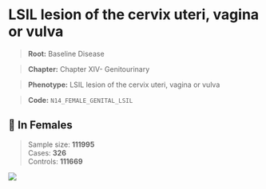 # LSIL lesion of the cervix uteri, vagina or vulva

> **Root:** Baseline Disease  

> **Chapter:** Chapter XIV- Genitourinary  

> **Phenotype:** LSIL lesion of the cervix uteri, vagina or vulva  

> **Code:** `N14_FEMALE_GENITAL_LSIL`

## 👩 In Females  
> Sample size: **111995**  
> Cases: **326**  
> Controls: **111669**
<img src="/Disease/Figures/ALL/Baseline/N14_FEMALE_GENITAL_LSIL.png"/>
<CsvTable src="/Disease/Data/ALL/Baseline/LG_N14_FEMALE_GENITAL_LSIL.csv" label="🔍 View full results" />
